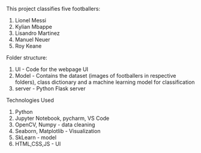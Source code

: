 This project classifies five footballers:
1. Lionel Messi
2. Kylian Mbappe
3. Lisandro Martinez
4. Manuel Neuer
5. Roy Keane

Folder structure:
1. UI - Code for the webpage UI
2. Model - Contains the dataset (images of footballers in respective folders), class dictionary and a machine learning model for classification
3. server - Python Flask server

Technologies Used
1. Python
2. Jupyter Notebook, pycharm, VS Code
3. OpenCV, Numpy - data cleaning
4. Seaborn, Matplotlib - Visualization
5. SkLearn - model
6. HTML,CSS,JS - UI
